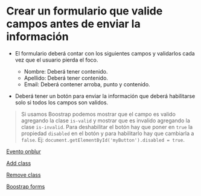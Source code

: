 # Crear un formulario que valide campos antes de enviar la información

- El formulario deberá contar con los siguientes campos y validarlos cada vez que el usuario pierda el foco.
   - Nombre: Deberá tener contenido.
   - Apellido: Deberá tener contenido.
   - Email: Deberá contener arroba, punto y contenido.

- Deberá tener un botón para enviar la información que deberá habilitarse solo si todos los campos son validos.

> Si usamos Boostrap podemos mostrar que el campo es valido agregando la clase `is-valid` y mostrar que es invalido agregando la clase `is-invalid`. Para deshabilitar el botón hay que poner en `true` la propiedad `disabled` en el botón y para habilitarlo hay que cambiarla a `false`. Ej: `document.getElementById('myButton').disabled = true`.

[Evento onblur](https://www.w3schools.com/jsref/event_onblur.asp)

[Add class](https://www.w3schools.com/howto/howto_js_add_class.asp)

[Remove class](https://www.w3schools.com/howto/howto_js_remove_class.asp)

[Boostrap forms](https://getbootstrap.com/docs/4.0/components/forms/)

